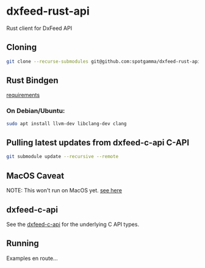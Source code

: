 # dxfeed-rust-api
Rust client for DxFeed API

## Cloning
```sh
git clone --recurse-submodules git@github.com:spotgamma/dxfeed-rust-api.git
```

## Rust Bindgen
[requirements](https://rust-lang.github.io/rust-bindgen/requirements.html)
### On Debian/Ubuntu:
```sh
sudo apt install llvm-dev libclang-dev clang
```

## Pulling latest updates from dxfeed-c-api C-API
```sh
git submodule update --recursive --remote
```

## MacOS Caveat
NOTE: This won't run on MacOS yet. [see here](https://github.com/spotgamma/dxfeed-rust-api/blame/main/libdxfeed-sys/README.md#L6)

## dxfeed-c-api
See the [dxfeed-c-api](https://github.com/dxFeed/dxfeed-c-api/blob/master/README.md) for the underlying C API types.

## Running
Examples en route...
